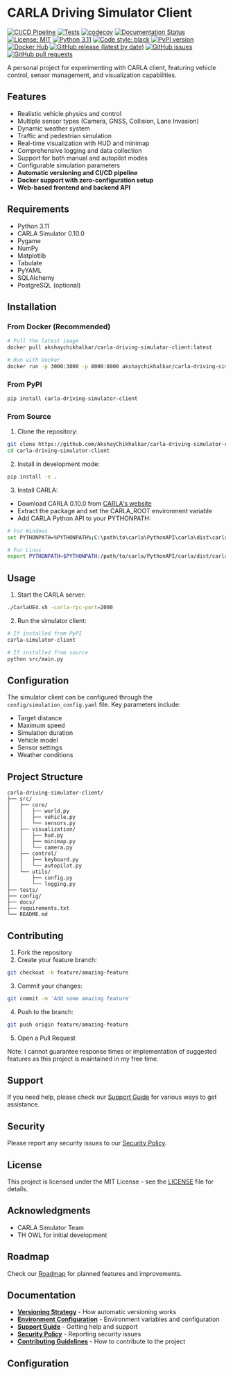 # CARLA Driving Simulator Client

[![CI/CD Pipeline](https://github.com/akshaychikhalkar/carla-driving-simulator-client/actions/workflows/build-publish-release.yml/badge.svg?branch=CI%2FCD)](https://github.com/akshaychikhalkar/carla-driving-simulator-client/actions/workflows/build-publish-release.yml)
[![Tests](https://github.com/akshaychikhalkar/carla-driving-simulator-client/actions/workflows/build-publish-release.yml/badge.svg?branch=CI%2FCD)](https://github.com/akshaychikhalkar/carla-driving-simulator-client/actions/workflows/build-publish-release.yml)
[![codecov](https://codecov.io/gh/akshaychikhalkar/carla-driving-simulator-client/branch/CI%2FCD/graph/badge.svg)](https://codecov.io/gh/akshaychikhalkar/carla-driving-simulator-client)
[![Documentation Status](https://readthedocs.org/projects/carla-driving-simulator-client/badge/?version=latest)](https://carla-driving-simulator-client.readthedocs.io/en/latest/?badge=latest)
[![License: MIT](https://img.shields.io/badge/License-MIT-yellow.svg)](https://opensource.org/licenses/MIT)
[![Python 3.11](https://img.shields.io/badge/python-3.11-blue.svg)](https://www.python.org/downloads/)
[![Code style: black](https://img.shields.io/badge/code%20style-black-000000.svg)](https://github.com/psf/black)
[![PyPI version](https://badge.fury.io/py/carla-driving-simulator-client.svg)](https://badge.fury.io/py/carla-driving-simulator-client)
[![Docker Hub](https://img.shields.io/docker/pulls/akshaychikhalkar/carla-driving-simulator-client.svg)](https://hub.docker.com/r/akshaychikhalkar/carla-driving-simulator-client)
[![GitHub release (latest by date)](https://img.shields.io/github/v/release/akshaychikhalkar/carla-driving-simulator-client)](https://github.com/akshaychikhalkar/carla-driving-simulator-client/releases)
[![GitHub issues](https://img.shields.io/github/issues/akshaychikhalkar/carla-driving-simulator-client)](https://github.com/akshaychikhalkar/carla-driving-simulator-client/issues)
[![GitHub pull requests](https://img.shields.io/github/issues-pr/akshaychikhalkar/carla-driving-simulator-client)](https://github.com/akshaychikhalkar/carla-driving-simulator-client/pulls)


A personal project for experimenting with CARLA client, featuring vehicle control, sensor management, and visualization capabilities.

## Features

- Realistic vehicle physics and control
- Multiple sensor types (Camera, GNSS, Collision, Lane Invasion)
- Dynamic weather system
- Traffic and pedestrian simulation
- Real-time visualization with HUD and minimap
- Comprehensive logging and data collection
- Support for both manual and autopilot modes
- Configurable simulation parameters
- **Automatic versioning and CI/CD pipeline**
- **Docker support with zero-configuration setup**
- **Web-based frontend and backend API**

## Requirements

- Python 3.11
- CARLA Simulator 0.10.0
- Pygame
- NumPy
- Matplotlib
- Tabulate
- PyYAML
- SQLAlchemy
- PostgreSQL (optional)

## Installation

### From Docker (Recommended)
```bash
# Pull the latest image
docker pull akshaychikhalkar/carla-driving-simulator-client:latest

# Run with Docker
docker run -p 3000:3000 -p 8000:8000 akshaychikhalkar/carla-driving-simulator-client:latest
```

### From PyPI
```bash
pip install carla-driving-simulator-client
```

### From Source
1. Clone the repository:
```bash
git clone https://github.com/AkshayChikhalkar/carla-driving-simulator-client.git
cd carla-driving-simulator-client
```

2. Install in development mode:
```bash
pip install -e .
```

3. Install CARLA:
- Download CARLA 0.10.0 from [CARLA's website](https://carla.org/)
- Extract the package and set the CARLA_ROOT environment variable
- Add CARLA Python API to your PYTHONPATH:
```bash
# For Windows
set PYTHONPATH=%PYTHONPATH%;C:\path\to\carla\PythonAPI\carla\dist\carla-0.10.0-py3.11-win-amd64.egg

# For Linux
export PYTHONPATH=$PYTHONPATH:/path/to/carla/PythonAPI/carla/dist/carla-0.10.0-py3.11-linux-x86_64.egg
```

## Usage

1. Start the CARLA server:
```bash
./CarlaUE4.sh -carla-rpc-port=2000
```

2. Run the simulator client:
```bash
# If installed from PyPI
carla-simulator-client

# If installed from source
python src/main.py
```

## Configuration

The simulator client can be configured through the `config/simulation_config.yaml` file. Key parameters include:

- Target distance
- Maximum speed
- Simulation duration
- Vehicle model
- Sensor settings
- Weather conditions

## Project Structure

```
carla-driving-simulator-client/
├── src/
│   ├── core/
│   │   ├── world.py
│   │   ├── vehicle.py
│   │   └── sensors.py
│   ├── visualization/
│   │   ├── hud.py
│   │   ├── minimap.py
│   │   └── camera.py
│   ├── control/
│   │   ├── keyboard.py
│   │   └── autopilot.py
│   └── utils/
│       ├── config.py
│       └── logging.py
├── tests/
├── config/
├── docs/
├── requirements.txt
└── README.md
```

## Contributing

1. Fork the repository
2. Create your feature branch:
```bash
git checkout -b feature/amazing-feature
```
3. Commit your changes:
```bash
git commit -m 'Add some amazing feature'
```
4. Push to the branch:
```bash
git push origin feature/amazing-feature
```
5. Open a Pull Request

Note: I cannot guarantee response times or implementation of suggested features as this project is maintained in my free time.

## Support

If you need help, please check our [Support Guide](SUPPORT.md) for various ways to get assistance.

## Security

Please report any security issues to our [Security Policy](SECURITY.md).

## License

This project is licensed under the MIT License - see the [LICENSE](LICENSE) file for details.

## Acknowledgments

- CARLA Simulator Team
- TH OWL for initial development

## Roadmap

Check our [Roadmap](ROADMAP.md) for planned features and improvements.

## Documentation

- **[Versioning Strategy](VERSIONING.md)** - How automatic versioning works
- **[Environment Configuration](ENVIRONMENT.md)** - Environment variables and configuration
- **[Support Guide](SUPPORT.md)** - Getting help and support
- **[Security Policy](SECURITY.md)** - Reporting security issues
- **[Contributing Guidelines](CONTRIBUTING.md)** - How to contribute to the project

## Configuration 